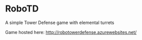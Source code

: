RoboTD
===========

A simple Tower Defense game with elemental turrets

Game hosted here:
http://robotowerdefense.azurewebsites.net/
